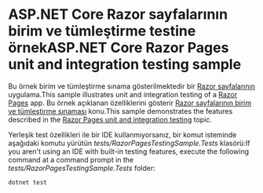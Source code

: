# <a name="aspnet-core-razor-pages-unit-and-integration-testing-sample"></a><span data-ttu-id="38913-101">ASP.NET Core Razor sayfalarının birim ve tümleştirme testine örnek</span><span class="sxs-lookup"><span data-stu-id="38913-101">ASP.NET Core Razor Pages unit and integration testing sample</span></span>

<span data-ttu-id="38913-102">Bu örnek birim ve tümleştirme sınama gösterilmektedir bir [Razor sayfalarının](https://docs.microsoft.com/aspnet/core/mvc/razor-pages) uygulama.</span><span class="sxs-lookup"><span data-stu-id="38913-102">This sample illustrates unit and integration testing of a [Razor Pages](https://docs.microsoft.com/aspnet/core/mvc/razor-pages) app.</span></span> <span data-ttu-id="38913-103">Bu örnek açıklanan özelliklerini gösterir [Razor sayfalarının birim ve tümleştirme sınaması](https://docs.microsoft.com/aspnet/core/testing/razor-pages-testing) konu.</span><span class="sxs-lookup"><span data-stu-id="38913-103">This sample demonstrates the features described in the [Razor Pages unit and integration testing](https://docs.microsoft.com/aspnet/core/testing/razor-pages-testing) topic.</span></span>

<span data-ttu-id="38913-104">Yerleşik test özellikleri ile bir IDE kullanmıyorsanız, bir komut isteminde aşağıdaki komutu yürütün *tests/RazorPagesTestingSample.Tests* klasörü:</span><span class="sxs-lookup"><span data-stu-id="38913-104">If you aren't using an IDE with built-in testing features, execute the following command at a command prompt in the *tests/RazorPagesTestingSample.Tests* folder:</span></span>

```console
dotnet test
```
